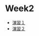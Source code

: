 # Week2

- [演習１](https://colab.research.google.com/drive/1urHJMEfuFgHH7HCIKeEBx8F4G9WrUXlw?usp=sharing)
- [演習２](https://colab.research.google.com/drive/1NuC_J70buDlfIo6Ve6vyXiWuXP8JakTV?usp=sharing)
